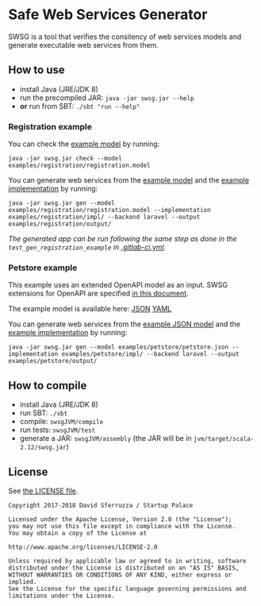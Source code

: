 Safe Web Services Generator
===========================

SWSG is a tool that verifies the consitency of web services models and generate executable web services from them.

## How to use

- install Java (JRE/JDK 8)
- run the precompiled JAR: `java -jar swsg.jar --help`
- **or** run from SBT: `./sbt "run --help"`

### Registration example

You can check the [example model](examples/registration/registration.model) by running:

```text
java -jar swsg.jar check --model examples/registration/registration.model
```

You can generate web services from the [example model](examples/registration/registration.model) and the [example implementation](examples/registration/impl/) by running:

```text
java -jar swsg.jar gen --model examples/registration/registration.model --implementation examples/registration/impl/ --backend laravel --output examples/registration/output/
```

*The generated app can be run following the same step as done in the `test_gen_registration_example` in [.gitlab-ci.yml](.gitlab-ci.yml).*

### Petstore example

This example uses an extended OpenAPI model as an input.
SWSG extensions for OpenAPI are specified [in this document](openapi-extensions-specification/1.0.0.md).

The example model is available here: [JSON](example/petstore/petstore.json) [YAML](example/petstore/petstore.yaml)

You can generate web services from the [example JSON model](examples/petstore/petstore.json) and the [example implementation](examples/petstore/impl/) by running:

```text
java -jar swsg.jar gen --model examples/petstore/petstore.json --implementation examples/petstore/impl/ --backend laravel --output examples/petstore/output/
```

## How to compile

- install Java (JRE/JDK 8)
- run SBT: `./sbt`
- compile: `swsgJVM/compile`
- run tests: `swsgJVM/test`
- generate a JAR: `swsgJVM/assembly` (the JAR will be in `jvm/target/scala-2.12/swsg.jar`)

## License

See [the LICENSE file](LICENSE).

```text
Copyright 2017-2018 David Sferruzza / Startup Palace

Licensed under the Apache License, Version 2.0 (the "License");
you may not use this file except in compliance with the License.
You may obtain a copy of the License at

http://www.apache.org/licenses/LICENSE-2.0

Unless required by applicable law or agreed to in writing, software
distributed under the License is distributed on an "AS IS" BASIS,
WITHOUT WARRANTIES OR CONDITIONS OF ANY KIND, either express or implied.
See the License for the specific language governing permissions and
limitations under the License.
```
